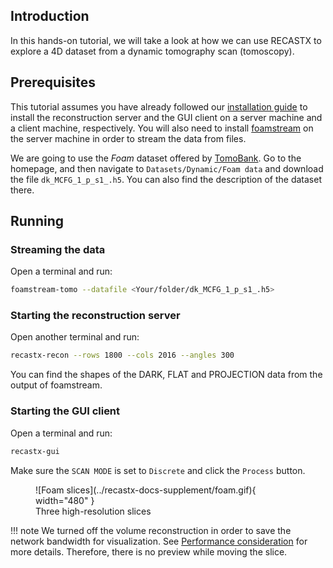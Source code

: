 ## Introduction

In this hands-on tutorial, we will take a look at how we can use RECASTX to explore
a 4D dataset from a dynamic tomography scan (tomoscopy).

## Prerequisites

This tutorial assumes you have already followed our [installation guide](../installation.md)
to install the reconstruction server and the GUI client on a server machine and a client
machine, respectively. You will also need to install
[foamstream](https://github.com/zhujun98/foamstream.git) on the server machine in order
to stream the data from files.

We are going to use the *Foam* dataset offered by
[TomoBank](https://tomobank.readthedocs.io/en/latest/#). Go to the homepage, and then navigate
to `Datasets/Dynamic/Foam data` and download the file `dk_MCFG_1_p_s1_.h5`. 
You can also find the description of the dataset there.

## Running

### Streaming the data

Open a terminal and run:
```bash
foamstream-tomo --datafile <Your/folder/dk_MCFG_1_p_s1_.h5>
```

### Starting the reconstruction server

Open another terminal and run:
```bash
recastx-recon --rows 1800 --cols 2016 --angles 300
```

You can find the shapes of the DARK, FLAT and PROJECTION data from the output of foamstream.

### Starting the GUI client

Open a terminal and run:
```bash
recastx-gui
```

Make sure the `SCAN MODE` is set to `Discrete` and click the `Process` button.

<figure markdown>
  ![Foam slices](../recastx-docs-supplement/foam.gif){ width="480" }
  <figcaption>Three high-resolution slices</figcaption>
</figure>

!!! note
    We turned off the volume reconstruction in order to save the network bandwidth 
    for visualization. See [Performance consideration](../performance_consideration.md) for more details. Therefore, 
    there is no preview while moving the slice.

[//]: # (<figure markdown>)

[//]: # (  ![Fuelcell volume]&#40;../recastx-docs-supplement/foam_volume.jpg&#41;{ width="480" })

[//]: # (  <figcaption>"Low-resolution" volume</figcaption>)

[//]: # (</figure>)
